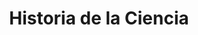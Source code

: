 ---
title: "Historia de la Ciencia"  # Add a page title.
summary: "Biografías y principales contribuciones de los grandes científicos y científicas de la historia."  # Add a page description.
type: "widget_page"  # Page type is a Widget Page
url: "recursos-fisica-quimica/historia-ciencia"
---
